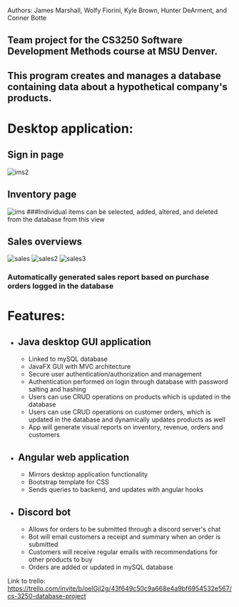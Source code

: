 Authors: 
James Marshall, Wolfy Fiorini, Kyle Brown, Hunter DeArment, and Conner Botte

## Team project for the CS3250 Software Development Methods course at MSU Denver. 
## This program creates and manages a database containing data about a hypothetical company's products. 

# Desktop application:

## Sign in page
![ims2](https://github.com/Wolfy319/Java-Inventory-Manager/assets/60371754/20226182-dd03-46ad-a9fe-894b479a2973)

## Inventory page
![ims](https://github.com/Wolfy319/Java-Inventory-Manager/assets/60371754/c02d4e2b-23c3-4001-a355-1cf2eda78676)
###Individual items can be selected, added, altered, and deleted from the database from this view

## Sales overviews

![sales](https://github.com/Wolfy319/Java-Inventory-Manager/assets/60371754/3fea0989-e19f-41ac-bb4d-3ff08b6748ed)
![sales2](https://github.com/Wolfy319/Java-Inventory-Manager/assets/60371754/b1a55cb9-98f7-47e6-afac-0d9bc2527149)
![sales3](https://github.com/Wolfy319/Java-Inventory-Manager/assets/60371754/13ba5291-ab6b-4214-a6aa-34d5f66bc079)
### Automatically generated sales report based on purchase orders logged in the database


# Features:
- ## Java desktop GUI application 
  - Linked to mySQL database
  - JavaFX GUI with MVC architecture
  - Secure user authentication/authorization and management
  - Authentication performed on login through database with password salting and hashing
  - Users can use CRUD operations on products which is updated in the database
  - Users can use CRUD operations on customer orders, which is updated in the database and dynamically updates products as well
  - App will generate visual reports on inventory, revenue, orders and customers 
- ## Angular web application
  - Mirrors desktop application functionality
  - Bootstrap template for CSS
  - Sends queries to backend, and updates with angular hooks
- ## Discord bot
  - Allows for orders to be submitted through a discord server's chat
  - Bot will email customers a receipt and summary when an order is submitted 
  - Customers will receive regular emails with recommendations for other products to buy
  - Orders are added or updated in mySQL database

Link to trello: https://trello.com/invite/b/oelGjI2g/43f649c50c9a668e4a9bf6954532e567/cs-3250-database-project
